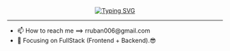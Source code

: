 <div>
   <div align="center"> 
  <a href="https://git.io/typing-svg">
     <img src="https://readme-typing-svg.demolab.com?font=Fira+Code&duration=3000&pause=1000&width=435&lines=Hi+there+%F0%9F%91%8B;I%E2%80%99m+RubanRavikumar;And+I+am+Full+Stack+Developer" alt="Typing SVG" />
  </a> 
   </div>
   <hr>
   <ul>
       <li>
          📫 How to reach me ==> rruban006@gmail.com
       </li>
      <li> 🔭 Focusing on FullStack (Frontend + Backend).😎</li>
   </ul>
</div>
